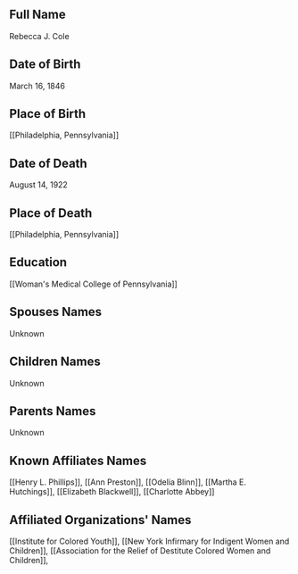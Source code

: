 ## Full Name
Rebecca J. Cole

## Date of Birth
March 16, 1846

## Place of Birth
[[Philadelphia, Pennsylvania]]

## Date of Death
August 14, 1922

## Place of Death
[[Philadelphia, Pennsylvania]]

## Education
[[Woman's Medical College of Pennsylvania]]

## Spouses Names
Unknown

## Children Names
Unknown

## Parents Names
Unknown

## Known Affiliates Names
[[Henry L. Phillips]], [[Ann Preston]], [[Odelia Blinn]], [[Martha E. Hutchings]], [[Elizabeth Blackwell]], [[Charlotte Abbey]]

## Affiliated Organizations' Names
[[Institute for Colored Youth]], [[New York Infirmary for Indigent Women and Children]], [[Association for the Relief of Destitute Colored Women and Children]], 

